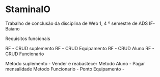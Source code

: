 # StaminaIO
Trabalho de conclusão da disciplina de Web 1, 4 º semestre de ADS IF-Baiano

Requisitos funcionais 

RF - CRUD suplemento 
RF - CRUD Equipamento 
RF - CRUD Aluno 
RF - CRUD Funcionario 


Metodo suplemento - Vender e reabastecer 
Metodo Aluno -  Pagar mensalidade 
Metodo Funcionario - Ponto 
Equipamento - 


